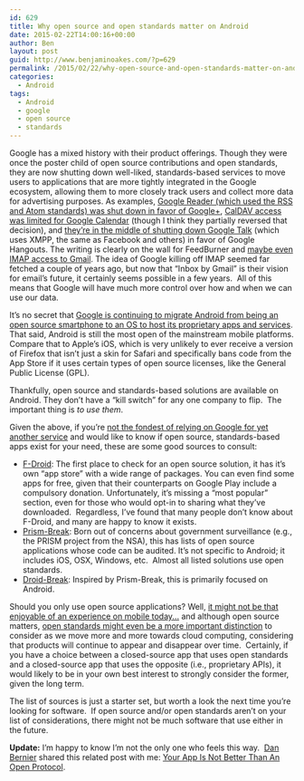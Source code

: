 ```yaml
---
id: 629
title: Why open source and open standards matter on Android
date: 2015-02-22T14:00:16+00:00
author: Ben
layout: post
guid: http://www.benjaminoakes.com/?p=629
permalink: /2015/02/22/why-open-source-and-open-standards-matter-on-android/
categories:
  - Android
tags:
  - Android
  - google
  - open source
  - standards
---
```

Google has a mixed history with their product offerings. Though they were once the poster child of open source contributions and open standards, they are now shutting down well-liked, standards-based services to move users to applications that are more tightly integrated in the Google ecosystem, allowing them to more closely track users and collect more data for advertising purposes. As examples, [Google Reader (which used the RSS and Atom standards) was shut down in favor of Google+](http://www.fastcolabs.com/3013890/reader-may-have-died-to-feed-googles-apis), [CalDAV access was limited for Google Calendar](http://inessential.com/2013/03/15/what_else_google_is_shutting_down) (though I think they partially reversed that decision), and [they&#8217;re in the middle of shutting down Google Talk](http://www.zdnet.com/article/google-moves-away-from-the-xmpp-open-messaging-standard/) (which uses XMPP, the same as Facebook and others) in favor of Google Hangouts. The writing is clearly on the wall for FeedBurner and [maybe even IMAP access to Gmail](https://twitter.com/marcoarment/status/355057307522039808). The idea of Google killing off IMAP seemed far fetched a couple of years ago, but now that &#8220;Inbox by Gmail&#8221; is their vision for email&#8217;s future, it certainly seems possible in a few years.  All of this means that Google will have much more control over how and when we can use our data.

It&#8217;s no secret that [Google is continuing to migrate Android from being an open source smartphone to an OS to host its proprietary apps and services](http://arstechnica.com/gadgets/2013/10/googles-iron-grip-on-android-controlling-open-source-by-any-means-necessary/). That said, Android is still the most open of the mainstream mobile platforms. Compare that to Apple&#8217;s iOS, which is very unlikely to ever receive a version of Firefox that isn&#8217;t just a skin for Safari and specifically bans code from the App Store if it uses certain types of open source licenses, like the General Public License (GPL).

Thankfully, open source and standards-based solutions are available on Android. They don&#8217;t have a &#8220;kill switch&#8221; for any one company to flip.  The important thing is _to use them_.

Given the above, if you&#8217;re [not the fondest of relying on Google for yet another service](https://gigaom.com/2013/03/20/sorry-google-you-can-keep-it-to-yourself/) and would like to know if open source, standards-based apps exist for your need, these are some good sources to consult:

  * [F-Droid](https://f-droid.org/): The first place to check for an open source solution, it has it&#8217;s own &#8220;app store&#8221; with a wide range of packages. You can even find some apps for free, given that their counterparts on Google Play include a compulsory donation. Unfortunately, it&#8217;s missing a &#8220;most popular&#8221; section, even for those who would opt-in to sharing what they&#8217;ve downloaded.  Regardless, I&#8217;ve found that many people don&#8217;t know about F-Droid, and many are happy to know it exists.
  * [Prism-Break](https://prism-break.org/en/categories/android/): Born out of concerns about government surveillance (e.g., the PRISM project from the NSA), this has lists of open source applications whose code can be audited. It&#8217;s not specific to Android; it includes iOS, OSX, Windows, etc.  Almost all listed solutions use open standards.
  * [Droid-Break](http://droid-break.info/): Inspired by Prism-Break, this is primarily focused on Android.

Should you only use open source applications? Well, [it might not be that enjoyable of an experience on mobile today...](http://arstechnica.com/gadgets/2014/07/exploring-the-world-of-foss-android-can-a-smartphone-be-open-source/) and although open source matters, [open standards might even be a more important distinction](http://www.marco.org/2013/03/21/thursday-sandwich) to consider as we move more and more towards cloud computing, considering that products will continue to appear and disappear over time.  Certainly, if you have a choice between a closed-source app that uses open standards and a closed-source app that uses the opposite (i.e., proprietary APIs), it would likely to be in your own best interest to strongly consider the former, given the long term.

The list of sources is just a starter set, but worth a look the next time you&#8217;re looking for software.  If open source and/or open standards aren&#8217;t on your list of considerations, there might not be much software that use either in the future.

**Update:** I&#8217;m happy to know I&#8217;m not the only one who feels this way.  [Dan Bernier](http://invisibleblocks.com/) shared this related post with me: [Your App Is Not Better Than An Open Protocol](http://www.andjosh.com/2015/02/15/using-open-protocols/).